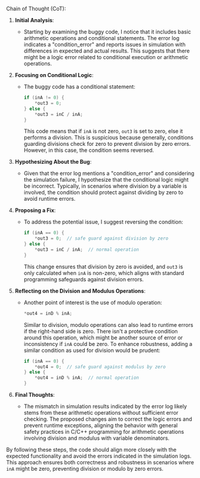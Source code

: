 Chain of Thought (CoT):

1. **Initial Analysis**:
   - Starting by examining the buggy code, I notice that it includes basic arithmetic operations and conditional statements. The error log indicates a "condition_error" and reports issues in simulation with differences in expected and actual results. This suggests that there might be a logic error related to conditional execution or arithmetic operations.

2. **Focusing on Conditional Logic**:
   - The buggy code has a conditional statement:
     ```cpp
     if (inA != 0) {
         *out3 = 0; 
     } else {
         *out3 = inC / inA;
     }
     ```
     This code means that if `inA` is not zero, `out3` is set to zero, else it performs a division. This is suspicious because generally, conditions guarding divisions check for zero to prevent division by zero errors. However, in this case, the condition seems reversed.

3. **Hypothesizing About the Bug**:
   - Given that the error log mentions a "condition_error" and considering the simulation failure, I hypothesize that the conditional logic might be incorrect. Typically, in scenarios where division by a variable is involved, the condition should protect against dividing by zero to avoid runtime errors.

4. **Proposing a Fix**:
   - To address the potential issue, I suggest reversing the condition:
     ```cpp
     if (inA == 0) {
         *out3 = 0;  // safe guard against division by zero
     } else {
         *out3 = inC / inA;  // normal operation
     }
     ```
     This change ensures that division by zero is avoided, and `out3` is only calculated when `inA` is non-zero, which aligns with standard programming safeguards against division errors.

5. **Reflecting on the Division and Modulus Operations**:
   - Another point of interest is the use of modulo operation:
     ```cpp
     *out4 = inD % inA;
     ```
     Similar to division, modulo operations can also lead to runtime errors if the right-hand side is zero. There isn't a protective condition around this operation, which might be another source of error or inconsistency if `inA` could be zero. To enhance robustness, adding a similar condition as used for division would be prudent:
     ```cpp
     if (inA == 0) {
         *out4 = 0;  // safe guard against modulus by zero
     } else {
         *out4 = inD % inA;  // normal operation
     }
     ```

6. **Final Thoughts**:
   - The mismatch in simulation results indicated by the error log likely stems from these arithmetic operations without sufficient error checking. The proposed changes aim to correct the logic errors and prevent runtime exceptions, aligning the behavior with general safety practices in C/C++ programming for arithmetic operations involving division and modulus with variable denominators.

By following these steps, the code should align more closely with the expected functionality and avoid the errors indicated in the simulation logs. This approach ensures both correctness and robustness in scenarios where `inA` might be zero, preventing division or modulo by zero errors.